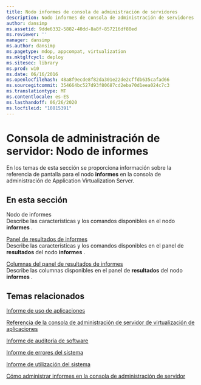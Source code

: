 ```yaml
---
title: Nodo informes de consola de administración de servidores
description: Nodo informes de consola de administración de servidores
author: dansimp
ms.assetid: 9dde6332-5882-40dd-8a8f-857216df80ed
ms.reviewer: ''
manager: dansimp
ms.author: dansimp
ms.pagetype: mdop, appcompat, virtualization
ms.mktglfcycl: deploy
ms.sitesec: library
ms.prod: w10
ms.date: 06/16/2016
ms.openlocfilehash: 48a8f9ecde8f82da301e22de2cffdb635cafad66
ms.sourcegitcommit: 354664bc527d93f80687cd2eba70d1eea024c7c3
ms.translationtype: MT
ms.contentlocale: es-ES
ms.lasthandoff: 06/26/2020
ms.locfileid: "10815391"
---
```

# Consola de administración de servidor: Nodo de informes


En los temas de esta sección se proporciona información sobre la referencia de pantalla para el nodo **informes** en la consola de administración de Application Virtualization Server.

## En esta sección


<a href="" id="reports-node"></a>Nodo de informes  
Describe las características y los comandos disponibles en el nodo **informes** .

<a href="" id="reports-results-pane"></a>[Panel de resultados de informes](reports-results-pane.md)  
Describe las características y los comandos disponibles en el panel de **resultados** del nodo **informes** .

<a href="" id="reports-results-pane-columns"></a>[Columnas del panel de resultados de informes](reports-results-pane-columns.md)  
Describe las columnas disponibles en el panel de **resultados** del nodo **informes** .

## Temas relacionados


[Informe de uso de aplicaciones](application-utilization-reportserver.md)

[Referencia de la consola de administración de servidor de virtualización de aplicaciones](application-virtualization-server-management-console-reference.md)

[Informe de auditoría de software](software-audit-reportserver.md)

[Informe de errores del sistema](system-error-reportserver.md)

[Informe de utilización del sistema](system-utilization-reportserver.md)

[Cómo administrar informes en la consola de administración de servidor](how-to-manage-reports-in-the-server-management-console.md)

 

 





